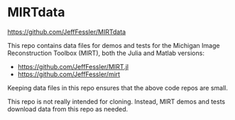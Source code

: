 # MIRTdata
https://github.com/JeffFessler/MIRTdata

This repo contains data files for demos and tests
for the Michigan Image Reconstruction Toolbox (MIRT),
both the Julia and Matlab versions:
* https://github.com/JeffFessler/MIRT.jl
* https://github.com/JeffFessler/mirt

Keeping data files in this repo ensures that the above code repos are small.

This repo is not really intended for cloning.
Instead, MIRT demos and tests download data from this repo as needed.
